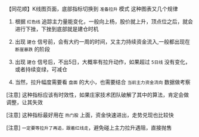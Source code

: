 【同花顺】K线图页面，底部指标切换到 ```准备拉升``` 模式
这种图表又几个规律
1. 根据 ```红色线``` 追踪主力量能变化，一般向上杨，股价就上升，顶点位之后，就会进行下挫，下挫到底部就是建仓时机

2. 出现 ```建仓``` 信号前，会有大约一周的时间，又主力持续资金流入,一般都出现在 ```断崖暴跌``` 的阶段

3. 出现 ```建仓``` 信号后，不出5日，大概率有拉升动作，如果超过 ```5日线``` 没有变化，或者持续变绿，可减仓

4. 当然，拉升幅度需要看 ```盘面``` 的大小，也需要结合 ```当前主力资金流向``` 数据做考察


[注意] 这种指标应该有时效性，如果庄家技术团队破解了其中的算法，肯定会做调整，让其失效

[注意] 这种指标最好用在 ```热门股``` 上面，资金快速进出，走势兑现也比较快

[注意] ```一定要等拉升了再追，跟着红线走```，避免碰上主力拉升遇阻，直接抛售

